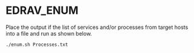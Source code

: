 # EDRAV_ENUM

Place the output if the list of services and/or processes from target hosts into a file and run as shown below.

```
./enum.sh Processes.txt
```
